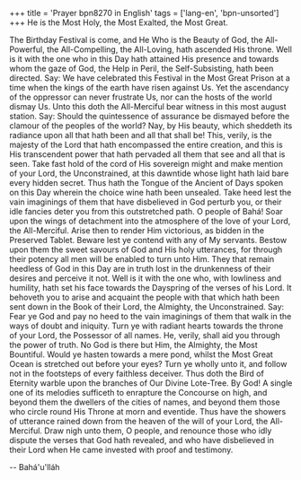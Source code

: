 +++
title = 'Prayer bpn8270 in English'
tags = ['lang-en', 'bpn-unsorted']
+++
He is the Most Holy, the Most Exalted, the Most Great.

The Birthday Festival is come, and He Who is the Beauty of God, the All-Powerful, the All-Compelling, the All-Loving, hath ascended His throne. Well is it with the one who in this Day hath attained His presence and towards whom the gaze of God, the Help in Peril, the Self-Subsisting, hath been directed. Say: We have celebrated this Festival in the Most Great Prison at a time when the kings of the earth have risen against Us. Yet the ascendancy of the oppressor can never frustrate Us, nor can the hosts of the world dismay Us. Unto this doth the All-Merciful bear witness in this most august station.
Say: Should the quintessence of assurance be dismayed before the clamour of the peoples of the world? Nay, by His beauty, which sheddeth its radiance upon all that hath been and all that shall be! This, verily, is the majesty of the Lord that hath encompassed the entire creation, and this is His transcendent power that hath pervaded all them that see and all that is seen. Take fast hold of the cord of His sovereign might and make mention of your Lord, the Unconstrained, at this dawntide whose light hath laid bare every hidden secret. Thus hath the Tongue of the Ancient of Days spoken on this Day wherein the choice wine hath been unsealed. Take heed lest the vain imaginings of them that have disbelieved in God perturb you, or their idle fancies deter you from this outstretched path.
O people of Bahá! Soar upon the wings of detachment into the atmosphere of the love of your Lord, the All-Merciful. Arise then to render Him victorious, as bidden in the Preserved Tablet. Beware lest ye contend with any of My servants. Bestow upon them the sweet savours of God and His holy utterances, for through their potency all men will be enabled to turn unto Him. They that remain heedless of God in this Day are in truth lost in the drunkenness of their desires and perceive it not. Well is it with the one who, with lowliness and humility, hath set his face towards the Dayspring of the verses of his Lord.
It behoveth you to arise and acquaint the people with that which hath been sent down in the Book of their Lord, the Almighty, the Unconstrained. Say: Fear ye God and pay no heed to the vain imaginings of them that walk in the ways of doubt and iniquity. Turn ye with radiant hearts towards the throne of your Lord, the Possessor of all names. He, verily, shall aid you through the power of truth. No God is there but Him, the Almighty, the Most Bountiful.
Would ye hasten towards a mere pond, whilst the Most Great Ocean is stretched out before your eyes? Turn ye wholly unto it, and follow not in the footsteps of every faithless deceiver. Thus doth the Bird of Eternity warble upon the branches of Our Divine Lote-Tree. By God! A single one of its melodies sufficeth to enrapture the Concourse on high, and beyond them the dwellers of the cities of names, and beyond them those who circle round His Throne at morn and eventide.
Thus have the showers of utterance rained down from the heaven of the will of your Lord, the All-Merciful. Draw nigh unto them, O people, and renounce those who idly dispute the verses that God hath revealed, and who have disbelieved in their Lord when He came invested with proof and testimony.

-- Bahá'u'lláh
